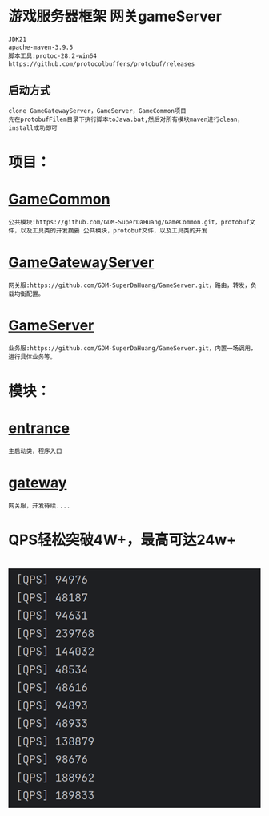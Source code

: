# 游戏服务器框架 网关gameServer
    JDK21
    apache-maven-3.9.5
    脚本工具:protoc-28.2-win64  https://github.com/protocolbuffers/protobuf/releases

## 启动方式 
    clone GameGatewayServer，GameServer，GameCommon项目
    先在protobufFilem目录下执行脚本toJava.bat,然后对所有模块maven进行clean，install成功即可

# 项目：
# [GameCommon](GameCommon)
    公共模块:https://github.com/GDM-SuperDaHuang/GameCommon.git，protobuf文件，以及工具类的开发摘要 公共模块，protobuf文件，以及工具类的开发
# [GameGatewayServer](GameGatewayServer)
	网关服:https://github.com/GDM-SuperDaHuang/GameServer.git，路由，转发，负载均衡配置。
# [GameServer](GameServer)
	业务服:https://github.com/GDM-SuperDaHuang/GameServer.git，内置一场调用，进行具体业务等。

# 模块：
# [entrance](entrance)
    主启动类，程序入口
# [gateway](gateway)
    网关服，开发待续....

# QPS轻松突破4W+，最高可达24w+
# ![img.png](img.png)
